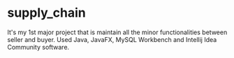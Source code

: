 # supply_chain
It's my 1st major project that is maintain all the minor functionalities between seller and buyer.
Used Java, JavaFX, MySQL Workbench and Intellij Idea Community software.
